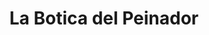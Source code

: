 ---
title: "La Botica del Peinador"
url: /bahia-blanca/la-botica-del-peinador/
shop: suministros de peluquería
---